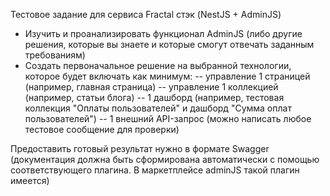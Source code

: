Тестовое задание для сервиса Fractal стэк (NestJS + AdminJS)
- Изучить и проанализировать функционал AdminJS (либо другие решения, которые вы знаете и которые смогут отвечать заданным требованиям)
- Создать первоначальное решение на выбранной технологии, которое будет включать как минимум:
-- управление 1 страницей (например, главная страница)
-- управление 1 коллекцией (например, статьи блога)
-- 1 дашборд (например, тестовая коллекция "Оплаты пользователей" и дашборд "Сумма оплат пользователей")
-- 1 внешний API-запрос (можно написать любое тестовое сообщение для проверки)

Предоставить готовый результат нужно в формате Swagger (документация должна быть сформирована автоматически с помощью соответствующего плагина. В маркетплейсе adminJS такой плагин имеется)
